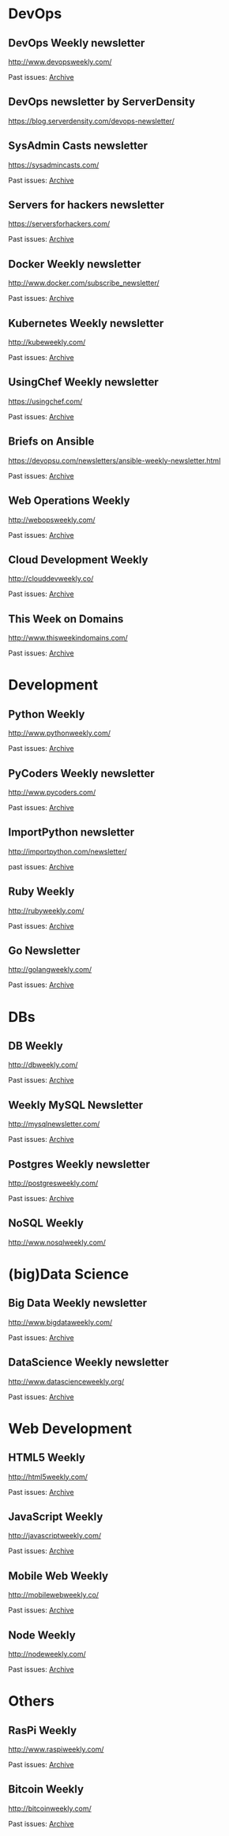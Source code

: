 # DevOps
## DevOps Weekly newsletter

http://www.devopsweekly.com/

Past issues: [Archive](http://www.devopsweekly.com/archive)

## DevOps newsletter by ServerDensity

https://blog.serverdensity.com/devops-newsletter/

## SysAdmin Casts newsletter

https://sysadmincasts.com/

Past issues: [Archive](https://sysadmincasts.com/episodes/)

## Servers for hackers newsletter

https://serversforhackers.com/

Past issues: [Archive](https://serversforhackers.com/editions)

## Docker Weekly newsletter

http://www.docker.com/subscribe_newsletter/

Past issues: [Archive](https://blog.docker.com/docker-weekly-archives/)

## Kubernetes Weekly newsletter

http://kubeweekly.com/

Past issues: [Archive](http://kubeweekly.com/)

## UsingChef Weekly newsletter

https://usingchef.com/

Past issues: [Archive](https://usingchef.com/articles)

## Briefs on Ansible

https://devopsu.com/newsletters/ansible-weekly-newsletter.html

Past issues: [Archive](https://devopsu.com/newsletters/ansible-weekly-newsletter.html)

## Web Operations Weekly

http://webopsweekly.com/

Past issues: [Archive](http://webopsweekly.com/issues)

## Cloud Development Weekly

http://clouddevweekly.co/

Past issues: [Archive](http://clouddevweekly.co/issues)

## This Week on Domains

http://www.thisweekindomains.com/

Past issues: [Archive](http://www.thisweekindomains.com/archive/)

# Development
## Python Weekly

http://www.pythonweekly.com/

Past issues: [Archive](http://www.pythonweekly.com/archive/)

## PyCoders Weekly newsletter

http://www.pycoders.com/

Past issues: [Archive](http://www.pycoders.com/archive/)

## ImportPython newsletter

http://importpython.com/newsletter/

past issues: [Archive](http://importpython.com/newsletter/archive/) 

## Ruby Weekly

http://rubyweekly.com/

Past issues: [Archive](http://rubyweekly.com/issues)

## Go Newsletter

http://golangweekly.com/

Past issues: [Archive](http://golangweekly.com/issues)

# DBs
## DB Weekly

http://dbweekly.com/

Past issues: [Archive](http://dbweekly.com/issues)

## Weekly MySQL Newsletter

http://mysqlnewsletter.com/

Past issues: [Archive](http://us6.campaign-archive1.com/home/?u=009fd87839a759e30570956a2&id=9bd9fc13c5)

## Postgres Weekly newsletter

http://postgresweekly.com/

Past issues: [Archive](http://postgresweekly.com/issues)

## NoSQL Weekly

http://www.nosqlweekly.com/

# (big)Data Science
## Big Data Weekly newsletter

http://www.bigdataweekly.com/

Past issues: [Archive](http://us2.campaign-archive1.com/home/?u=878bcd0ec6493f52f57278516&id=8556a84b93)

## DataScience Weekly newsletter

http://www.datascienceweekly.org/

Past issues: [Archive](http://www.datascienceweekly.org/newsletters)

# Web Development
## HTML5 Weekly

http://html5weekly.com/

Past issues: [Archive](http://html5weekly.com/issues)

## JavaScript Weekly

http://javascriptweekly.com/

Past issues: [Archive](http://javascriptweekly.com/issues)

## Mobile Web Weekly

http://mobilewebweekly.co/

Past issues: [Archive](http://mobilewebweekly.co/issues)

## Node Weekly

http://nodeweekly.com/

Past issues: [Archive](http://nodeweekly.com/issues)

# Others
## RasPi Weekly

http://www.raspiweekly.com/

Past issues: [Archive](http://www.raspiweekly.com/archive/)

## Bitcoin Weekly

http://bitcoinweekly.com/

Past issues: [Archive](http://bitcoinweekly.com/issues)
